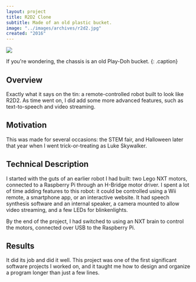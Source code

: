 ```yaml
---
layout: project
title: R2D2 Clone
subtitle: Made of an old plastic bucket.
image: "../images/archives/r2d2.jpg"
created: "2016"
---
```


![](/assets/images/archives/r2d2.jpg)

If you're wondering, the chassis is an old Play-Doh bucket.
{: .caption}

## Overview

Exactly what it says on the tin: a remote-controlled robot built to look like R2D2. As time went on, I did add some more advanced features, such as text-to-speech and video streaming.

## Motivation

This was made for several occasions: the STEM fair, and Halloween later that year when I went trick-or-treating as Luke Skywalker.

## Technical Description

I started with the guts of an earlier robot I had built: two Lego NXT motors, connected to a Raspberry Pi through an H-Bridge motor driver. I spent a lot of time adding features to this robot: it could be controlled using a Wii remote, a smartphone app, or an interactive website. It had speech synthesis software and an internal speaker, a camera mounted to allow video streaming, and a few LEDs for blinkenlights.

By the end of the project, I had switched to using an NXT brain to control the motors, connected over USB to the Raspberry Pi.

## Results

It did its job and did it well. This project was one of the first significant software projects I worked on, and it taught me how to design and organize a program longer than just a few lines.
